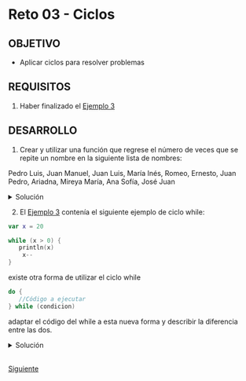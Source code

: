 # Reto 03 - Ciclos

## OBJETIVO 

- Aplicar ciclos para resolver problemas

## REQUISITOS 

1. Haber finalizado el [Ejemplo 3](../Ejemplo-03)

## DESARROLLO

1. Crear y utilizar una función que regrese el número de veces que se repite un nombre en la siguiente lista de nombres:

Pedro Luis, Juan Manuel, Juan Luis, María Inés, Romeo, Ernesto, Juan Pedro, Ariadna, Mireya María, Ana Sofía, José Juan

<details>
	<summary>Solución</summary>
	
Primeramente declaramos nuestra lista: 

```kotlin
val nombres = listOf(
    "Pedro Luis",
    "Juan Manuel",
    "Juan Luis",
    "María Inés",
    "Romeo",
    "Ernesto",
    "Juan Pedro",
    "Ariadna",
    "Mireya María",
    "Ana Sofía",
    "José Juan"
)
```
	
inicializamos nuestra variable de conteo, en cada iteración revisamos que el nombre actual contenga el nombre buscado con ***String1 in String 2***
```kotlin
fun countName(name: String): Int{
    var count = 0
    for(currentName in nombres){
        if(name in currentName){
            count++
        }
    }
    return count
}
```

Obtendremos después el número de veces que se encontró el nombre y lo imprimiremos en pantalla

```kotlin
val nameCount = countName("Juan")
println("Tu nombre se encontró $nameCount veces")
```

</details>



2. El [Ejemplo 3](Ejemplo-03) contenía el siguiente ejemplo de ciclo while:

```kotlin
var x = 20

while (x > 0) {
   println(x)
    x--
}
```

existe otra forma de utilizar el ciclo while

```kotlin
do {
   //Código a ejecutar
} while (condicion)
```

adaptar el código del while a esta nueva forma y describir la diferencia entre las dos.


<details>
	<summary>Solución</summary>
	
```kotlin
var y = 20
  do{
        y--
        println(y)
    }while (y > 0)
```
La diferencia es que while checa la condición al inicio y do-while al final
	
</details>


</br>

[Siguiente](../Ejemplo-04)